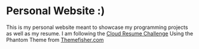 # Personal Website :)

This is my personal website meant to showcase my programming projects as well as my resume. I am following the [Cloud Resume Challenge](https://github.com/piotr-rzepa/cloud-resume-challenge)
Using the Phantom Theme from [Themefisher.com](https://themefisher.com/)

